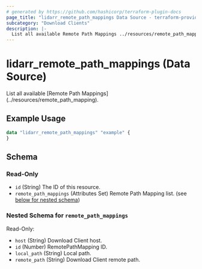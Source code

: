 ```yaml
---
# generated by https://github.com/hashicorp/terraform-plugin-docs
page_title: "lidarr_remote_path_mappings Data Source - terraform-provider-lidarr"
subcategory: "Download Clients"
description: |-
  List all available Remote Path Mappings ../resources/remote_path_mapping.
---
```


# lidarr_remote_path_mappings (Data Source)

<!-- subcategory:Download Clients -->List all available [Remote Path Mappings](../resources/remote_path_mapping).

## Example Usage

```terraform
data "lidarr_remote_path_mappings" "example" {
}
```

<!-- schema generated by tfplugindocs -->
## Schema

### Read-Only

- `id` (String) The ID of this resource.
- `remote_path_mappings` (Attributes Set) Remote Path Mapping list. (see [below for nested schema](#nestedatt--remote_path_mappings))

<a id="nestedatt--remote_path_mappings"></a>
### Nested Schema for `remote_path_mappings`

Read-Only:

- `host` (String) Download Client host.
- `id` (Number) RemotePathMapping ID.
- `local_path` (String) Local path.
- `remote_path` (String) Download Client remote path.


